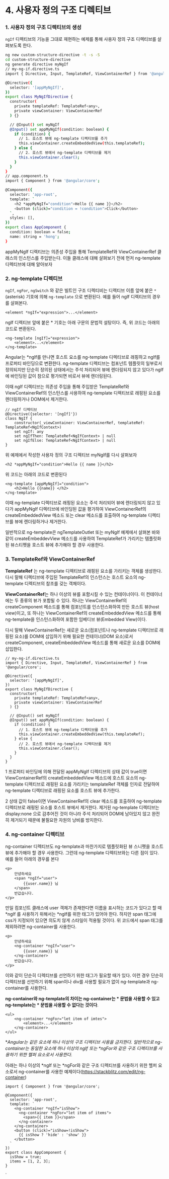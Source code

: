# 4. 사용자 정의 구조 디렉티브

### 1. 사용자 정의 구조 디렉티브의 생성

`ngIf` 디렉티브의 기능을 그대로 재현하는 예제를 통해 사용자 정의 구조 디렉티브를 살펴보도록 한다.

```bash
ng new custom-structure-directive -t -s -S
cd custom-structure-directive
ng generate directive myNgIf
// my-ng-if.directive.ts
import { Directive, Input, TemplateRef, ViewContainerRef } from '@angular/core';

@Directive({
  selector: '[appMyNgIf]',
})
export class MyNgIfDirective {
  constructor(
    private templateRef: TemplateRef<any>,
    private viewContainer: ViewContainerRef
  ) {}

  // @Input() set myNgIf
  @Input() set appMyNgIf(condition: boolean) {
    if (condition) {
      // 1. 호스트 뷰에 ng-template 디렉티브를 추가
      this.viewContainer.createEmbeddedView(this.templateRef);
    } else {
      // 2. 호스트 뷰에서 ng-template 디렉티브를 제거
      this.viewContainer.clear();
    }
  }
}
// app.component.ts
import { Component } from '@angular/core';

@Component({
  selector: 'app-root',
  template: `
    <h2 *appMyNgIf="condition">Hello {{ name }}</h2>
    <button (click)="condition = !condition">Click</button>
  `,
  styles: [],
})
export class AppComponent {
  condition: boolean = false;
  name: string = 'hong';
}
```

appMyNgIf 디렉티브는 의존성 주입을 통해 TemplateRef와 ViewContainerRef 클래스의 인스턴스를 주입받는다. 이들 클래스에 대해 살펴보기 전에 먼저 ng-template 디렉티브에 대해 알아보자

### 2. ng-template 디렉티브

`ngIf`, `ngFor`, `ngSwitch` 와 같은 빌트인 구조 디렉티비는 디렉티브 이름 앞에 붙은 `*` (asterisk) 기호에 의해 `ng-template` 으로 변환된다. 예를 들어 ngIf 디렉티브의 경우를 살펴본다.

```
<element *ngIf="expression">...</element>
```

ngIf 디렉티브 앞에 붙은 * 기호는 아래 구문의 문법적 설탕이다. 즉, 위 코드는 아래의 코드로 변환된다.

```tsx
<ng-template [ngIf]="expression">
	<element>...</element>
</ng-template>
```

Angular는 *ngIf를 만나면 호스트 요소를 ng-template 디렉티브로 래핑하고 ngIf를 프로퍼티 바인딩으로 변환한다. ng-template 디렉티브는 컴포넌트 템플릿의 일부로서 정의되지만 단순히 정의된 상태에서는 주석 처리되어 뷰에 렌더링되지 않고 있다가 ngIf에 바인딩된 값이 참으로 평가되면 비로서 뷰에 렌더링된다.

이때 ngIf 디렉티브는 의존성 주입을 통해 주입받은 TemplateRef와 ViewContainerRef의 인스턴스를 사용하여 ng-template 디렉티브로 래핑된 요소를 렌더링하거나 DOM에서 제거한다.

```tsx
// ngIf 디렉티브
@Directive({selector: '[ngIf]'})
class NgIf {
	constructor(_viewContainer: ViewContainerRef, templateRef: TemplateRef<NgIfContext>)
	set ngIf: any
	set ngIfThen: TemplateRef<NgIfContext> | null
	set ngIfElse: TemplateRef<NgIfContext> | null
}
```

위 예제에서 작성한 사용자 정의 구조 디렉티브 myNgIf를 다시 살펴보자

```
<h2 *appMyNgIf="condition">Hello {{ name }}</h2>
```

위 코드는 아래의 코드로 변환된다

```tsx
<ng-template [appMyNgIf]="condition">
	<h2>Hello {{name}} </h2>
</ng-template>
```

이때 ng-template 디렉티브로 래핑된 요소는 주석 처리되어 뷰에 렌더링되지 않고 있다가 appMyNgIf 디렉티브에 바인딩된 값을 평가하여 ViewContainerRef의 createEmbeddedView 메소드 또는 clear 메소드를 호출하여 ng-template 디렉티브를 뷰에 렌더링하거나 제거한다.

일반적으로 ng-template은 ngTemplateOutlet 또는 myNgIf 예제에서 살펴본 바와 같이 createEmbeddevView 메소드를 사용하여 TemplateRef가 가리키는 템플릿화된 뷰스티펫을 호스트 뷰에 추가해야 할 경우 사용한다.

### 3. TemplateRef와 ViewContainerRef

**TemplateRef** 는 ng-template 디렉티브로 래핑된 요소를 가리키는 객체를 생성한다. 다시 말해 디렉티브에 주입된 TemplateRef의 인스턴스는 호스트 요소의 ng-template 디렉티브의 참조를 갖는 객체이다.

**ViewContainerRef**는 하나 이상의 뷰를 포함시킬 수 있는 컨테이너이다. 이 컨테이너에는 두 종류의 뷰가 포함될 수 있다. 하나는 ViewContainerRef의 createComponent 메소드를 통해 컴포넌트를 인스턴스화하여 만든 호스트 뷰(host view)이고, 또 하나는 ViewContainerRef의 createEmbeddedView 메소드를 통해 ng-template을 인스턴스화하여 포함한 임베디브 뷰(Embedded View)이다.

다시 말해 ViewContainerRef는 새로운 요소(컴포넌트나 ng-template 디렉티브로 래핑된 요소)를 DOM에 삽입하기 위해 필요한 컨테이너(DOM 요소)로서 createComponent, createEmbeddedView 메소드를 통해 새로운 요소를 DOM에 삽입한다.

```tsx
// my-ng-if.directive.ts
import { Directive, Input, TemplateRef, ViewContainerRef } from '@angular/core';

@Directive({
  selector: '[appMyNgIf]',
})
export class MyNgIfDirective {
  constructor(
    private templateRef: TemplateRef<any>,
    private viewContainer: ViewContainerRef
  ) {}

  // @Input() set myNgIf
  @Input() set appMyNgIf(condition: boolean) {
    if (condition) {
      // 1. 호스트 뷰에 ng-template 디렉티브를 추가
      this.viewContainer.createEmbeddedView(this.templateRef);
    } else {
      // 2. 호스트 뷰에서 ng-template 디렉티브를 제거
      this.viewContainer.clear();
    }
  }
}
```

1  프로퍼티 바인딩에 의해 전달된 appMyNgIf 디렉티브의 상태 값이 true이면 ViewContainerRef의 createEmbeddedView 메소드에 호스트 요소의 ng-template 디렉티브로 래핑된 요소를 가리키는 templateRef 객체를 인자로 전달하여 ng-template 디렉티브로 래핑된 요소를 호스트 뷰에 추가한다.

2 상태 값이 false이면 ViewContainerRef의 clear 메소드를 호출하여 ng-template 디렉티브로 래핑된 요소를 호스트 뷰에서 제거한다. 제거된 ng-template 디렉티브는 display:none 으로 감추어진 것이 아니라 주석 처리되어 DOM에 남아있지 않고 완전히 제거되기 때문에 불필요한 자원의 낭비를 방지한다.

### 4. ng-container 디렉티브

ng-container 디렉티브도 ng-template과 마찬가지로 템플릿화된 뷰 스니펫을 호스트뷰에 추가해야 할 경우 사용한다. 그런데 ng-template 디렉티브와는 다른 점이 있다. 예를 들어 아래의 경우를 본다

```tsx
<p>
	안녕하세요
	<span *ngIf="user">
		{{user.name}} 님
	</span>
	반갑습니다.
</p>
```

만일 컴포넌트 클래스에 user 객체가 존재한다면 이름을 표시하는 코드가 있다고 할 때 *ngIf 를 사용하기 위해서는 *ngIf를 위한 태그가 있어야 한다. 하지만 span 태그에 css가 지정되어 있으면 의도치 않게 스타일이 적용될 것이다. 위 코드에서 span 태그를 제외하려면 ng-container를 사용한다.

```tsx
<p>
	안녕하세요
	<ng-container *ngIf="user">
		{{user.name}} 님
	</ng-container>
	반갑습니다.
</p>
```

이와 같이 단순히 디렉티브를 선언하기 위한 태그가 필요할 때가 있다. 이런 경우 단순히 디렉티브를 선언하기 위해 span이나 div를 사용할 필요가 없이 ng-template과 ng-container를 사용한다.

**ng-container와 ng-template의 차이는 ng-container는 \* 문법을 사용할 수 있고 ng-template는 \* 문법을 사용할 수 없다는 것이다**.

```tsx
<ul>
	<ng-container *ngFor="let item of imtes">
		<element>...</element>
	</ng-container>
</ul>
```

**Angular는 같은 요소에 하나 이상의 구조 디렉티브 사용을 금지한다. 일반적으로 ng-container는 동일한 요소에 하나 이상의 *ngIf 또는 \*ngFor와 같은 구조 디렉티브를 사용하기 위한 헬퍼 요소로서 사용한다.**

아래는 하나 이상의 *ngIf 또는 *ngFor와 같은 구조 디렉티브를 사용하기 위한 헬퍼 요소로서 ng-container를 사용한 예제이다(https://stackblitz.com/edit/ng-container)

```tsx
import { Component } from '@angular/core';

@Component({
  selector: 'app-root',
  template: `
    <ng-container *ngIf="isShow">
      <ng-container *ngFor="let item of items">
        <span>{{ item }}</span>
      </ng-container>
    </ng-container>
    <button (click)="isShow=!isShow">
      {{ isShow ? 'hide' : 'show' }}
    </button>
  `
})
export class AppComponent {
  isShow = true;
  items = [1, 2, 3];
}
```

`